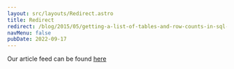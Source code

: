 ```yaml
---
layout: src/layouts/Redirect.astro
title: Redirect
redirect: /blog/2015/05/getting-a-list-of-tables-and-row-counts-in-sql-server/
navMenu: false
pubDate: 2022-09-17
---
```

<div>
Our article feed can be found <a href="/blog/2015/05/getting-a-list-of-tables-and-row-counts-in-sql-server/">here</a>
</div>
